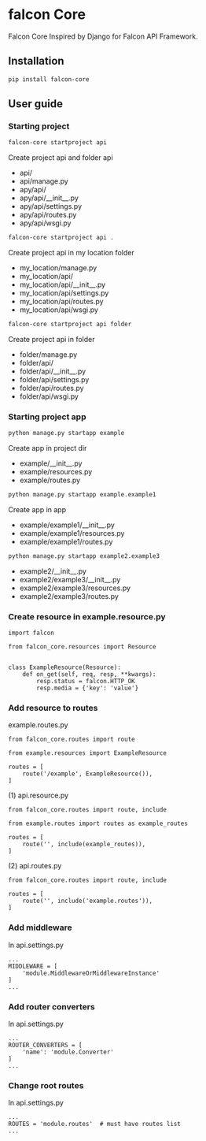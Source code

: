 # falcon Core
Falcon Core Inspired by Django for Falcon API Framework.
## Installation
```bash
pip install falcon-core
```
## User guide
### Starting project
```bash
falcon-core startproject api
```
Create project api and folder api 
- api/
- api/manage.py
- apy/api/
- apy/api/\_\_init\_\_.py
- apy/api/settings.py
- apy/api/routes.py
- apy/api/wsgi.py
```bash
falcon-core startproject api .
```
Create project api in my location folder
- my_location/manage.py
- my_location/api/
- my_location/api/\_\_init\_\_.py
- my_location/api/settings.py
- my_location/api/routes.py
- my_location/api/wsgi.py
```bash
falcon-core startproject api folder
```
Create project api in folder
- folder/manage.py
- folder/api/
- folder/api/\_\_init\_\_.py
- folder/api/settings.py
- folder/api/routes.py
- folder/api/wsgi.py
### Starting project app
```bash
python manage.py startapp example
```
Create app in project dir
- example/\_\_init\_\_.py
- example/resources.py
- example/routes.py
```bash
python manage.py startapp example.example1
```
Create app in app
- example/example1/\_\_init\_\_.py
- example/example1/resources.py
- example/example1/routes.py
```bash
python manage.py startapp example2.example3
```
- example2/\_\_init\_\_.py
- example2/example3/\_\_init\_\_.py
- example2/example3/resources.py
- example2/example3/routes.py
### Create resource in example.resource.py
```text
import falcon

from falcon_core.resources import Resource


class ExampleResource(Resource):
    def on_get(self, req, resp, **kwargs):
        resp.status = falcon.HTTP_OK
        resp.media = {'key': 'value'}

```
### Add resource to routes
example.routes.py
```text
from falcon_core.routes import route

from example.resources import ExampleResource

routes = [
    route('/example', ExampleResource()),
]
```
(1) api.resource.py
```text
from falcon_core.routes import route, include

from example.routes import routes as example_routes

routes = [
    route('', include(example_routes)),
]
```
(2) api.routes.py
```text
from falcon_core.routes import route, include

routes = [
    route('', include('example.routes')),
]
```
### Add middleware
In api.settings.py
```text
...
MIDDLEWARE = [
    'module.MiddlewareOrMiddlewareInstance'
]
...
```
### Add router converters
In api.settings.py
```text
...
ROUTER_CONVERTERS = [
    'name': 'module.Converter'
]
...
```
### Change root routes
In api.settings.py
```text
...
ROUTES = 'module.routes'  # must have routes list
...
```
